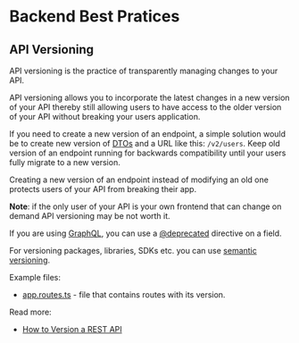 # Backend Best Pratices

## API Versioning

API versioning is the practice of transparently managing changes to your API.

API versioning allows you to incorporate the latest changes in a new version of your API thereby still allowing users to have access to the older version of your API without breaking your users application.

If you need to create a new version of an endpoint, a simple solution would be to create new version of [DTOs](https://github.com/Sairyss/domain-driven-hexagon#DTOs) and a URL like this: `/v2/users`. Keep old version of an endpoint running for backwards compatibility until your users fully migrate to a new version.

Creating a new version of an endpoint instead of modifying an old one protects users of your API from breaking their app.

**Note**: if the only user of your API is your own frontend that can change on demand API versioning may be not worth it.

If you are using [GraphQL](https://graphql.org/), you can use a [@deprecated](https://dgraph.io/docs/graphql/schema/deprecated/) directive on a field.

For versioning packages, libraries, SDKs etc. you can use [semantic versioning](https://semver.org/).

Example files:

- [app.routes.ts](https://github.com/Sairyss/domain-driven-hexagon/blob/master/src/configs/app.routes.ts) - file that contains routes with its version.

Read more:

- [How to Version a REST API](https://www.freecodecamp.org/news/how-to-version-a-rest-api/)

